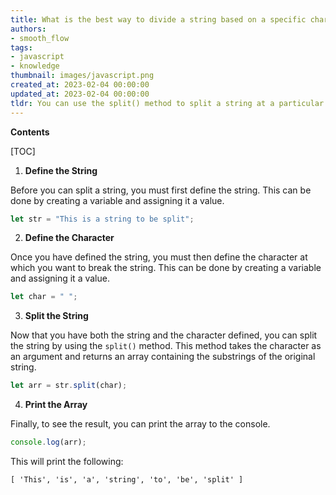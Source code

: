 ```yaml
---
title: What is the best way to divide a string based on a specific character?
authors:
- smooth_flow
tags:
- javascript
- knowledge
thumbnail: images/javascript.png
created_at: 2023-02-04 00:00:00
updated_at: 2023-02-04 00:00:00
tldr: You can use the split() method to split a string at a particular character.
---
```


**Contents**

[TOC]

1. **Define the String**

Before you can split a string, you must first define the string. This can be done by creating a variable and assigning it a value. 

```javascript
let str = "This is a string to be split";
```

2. **Define the Character**

Once you have defined the string, you must then define the character at which you want to break the string. This can be done by creating a variable and assigning it a value. 

```javascript
let char = " ";
```

3. **Split the String**

Now that you have both the string and the character defined, you can split the string by using the `split()` method. This method takes the character as an argument and returns an array containing the substrings of the original string. 

```javascript
let arr = str.split(char);
```

4. **Print the Array**

Finally, to see the result, you can print the array to the console. 

```javascript
console.log(arr);
```

This will print the following:

```
[ 'This', 'is', 'a', 'string', 'to', 'be', 'split' ]
```

